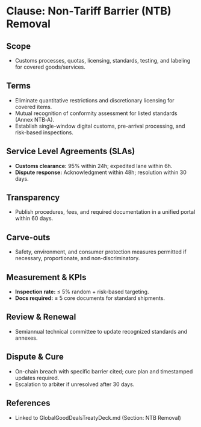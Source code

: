 # Clause: Non‑Tariff Barrier (NTB) Removal

## Scope
- Customs processes, quotas, licensing, standards, testing, and labeling for covered goods/services.

## Terms
- Eliminate quantitative restrictions and discretionary licensing for covered items.
- Mutual recognition of conformity assessment for listed standards (Annex NTB‑A).
- Establish single-window digital customs, pre-arrival processing, and risk-based inspections.

## Service Level Agreements (SLAs)
- **Customs clearance:** 95% within 24h; expedited lane within 6h.
- **Dispute response:** Acknowledgment within 48h; resolution within 30 days.

## Transparency
- Publish procedures, fees, and required documentation in a unified portal within 60 days.

## Carve-outs
- Safety, environment, and consumer protection measures permitted if necessary, proportionate, and non-discriminatory.

## Measurement & KPIs
- **Inspection rate:** ≤ 5% random + risk-based targeting.
- **Docs required:** ≤ 5 core documents for standard shipments.

## Review & Renewal
- Semiannual technical committee to update recognized standards and annexes.

## Dispute & Cure
- On-chain breach with specific barrier cited; cure plan and timestamped updates required.
- Escalation to arbiter if unresolved after 30 days.

## References
- Linked to GlobalGoodDealsTreatyDeck.md (Section: NTB Removal)
